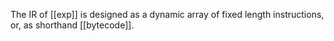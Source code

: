 



The IR of [[exp]] is designed as a dynamic array of fixed length instructions,
or, as shorthand [[bytecode]].


